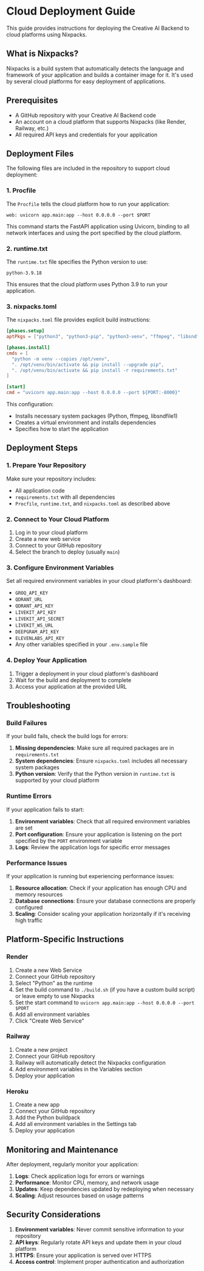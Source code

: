 # Cloud Deployment Guide

This guide provides instructions for deploying the Creative AI Backend to cloud platforms using Nixpacks.

## What is Nixpacks?

Nixpacks is a build system that automatically detects the language and framework of your application and builds a container image for it. It's used by several cloud platforms for easy deployment of applications.

## Prerequisites

- A GitHub repository with your Creative AI Backend code
- An account on a cloud platform that supports Nixpacks (like Render, Railway, etc.)
- All required API keys and credentials for your application

## Deployment Files

The following files are included in the repository to support cloud deployment:

### 1. Procfile

The `Procfile` tells the cloud platform how to run your application:

```
web: uvicorn app.main:app --host 0.0.0.0 --port $PORT
```

This command starts the FastAPI application using Uvicorn, binding to all network interfaces and using the port specified by the cloud platform.

### 2. runtime.txt

The `runtime.txt` file specifies the Python version to use:

```
python-3.9.18
```

This ensures that the cloud platform uses Python 3.9 to run your application.

### 3. nixpacks.toml

The `nixpacks.toml` file provides explicit build instructions:

```toml
[phases.setup]
aptPkgs = ["python3", "python3-pip", "python3-venv", "ffmpeg", "libsndfile1"]

[phases.install]
cmds = [
  "python -m venv --copies /opt/venv",
  ". /opt/venv/bin/activate && pip install --upgrade pip",
  ". /opt/venv/bin/activate && pip install -r requirements.txt"
]

[start]
cmd = "uvicorn app.main:app --host 0.0.0.0 --port ${PORT:-8000}"
```

This configuration:
- Installs necessary system packages (Python, ffmpeg, libsndfile1)
- Creates a virtual environment and installs dependencies
- Specifies how to start the application

## Deployment Steps

### 1. Prepare Your Repository

Make sure your repository includes:
- All application code
- `requirements.txt` with all dependencies
- `Procfile`, `runtime.txt`, and `nixpacks.toml` as described above

### 2. Connect to Your Cloud Platform

1. Log in to your cloud platform
2. Create a new web service
3. Connect to your GitHub repository
4. Select the branch to deploy (usually `main`)

### 3. Configure Environment Variables

Set all required environment variables in your cloud platform's dashboard:

- `GROQ_API_KEY`
- `QDRANT_URL`
- `QDRANT_API_KEY`
- `LIVEKIT_API_KEY`
- `LIVEKIT_API_SECRET`
- `LIVEKIT_WS_URL`
- `DEEPGRAM_API_KEY`
- `ELEVENLABS_API_KEY`
- Any other variables specified in your `.env.sample` file

### 4. Deploy Your Application

1. Trigger a deployment in your cloud platform's dashboard
2. Wait for the build and deployment to complete
3. Access your application at the provided URL

## Troubleshooting

### Build Failures

If your build fails, check the build logs for errors:

1. **Missing dependencies**: Make sure all required packages are in `requirements.txt`
2. **System dependencies**: Ensure `nixpacks.toml` includes all necessary system packages
3. **Python version**: Verify that the Python version in `runtime.txt` is supported by your cloud platform

### Runtime Errors

If your application fails to start:

1. **Environment variables**: Check that all required environment variables are set
2. **Port configuration**: Ensure your application is listening on the port specified by the `PORT` environment variable
3. **Logs**: Review the application logs for specific error messages

### Performance Issues

If your application is running but experiencing performance issues:

1. **Resource allocation**: Check if your application has enough CPU and memory resources
2. **Database connections**: Ensure your database connections are properly configured
3. **Scaling**: Consider scaling your application horizontally if it's receiving high traffic

## Platform-Specific Instructions

### Render

1. Create a new Web Service
2. Connect your GitHub repository
3. Select "Python" as the runtime
4. Set the build command to `./build.sh` (if you have a custom build script) or leave empty to use Nixpacks
5. Set the start command to `uvicorn app.main:app --host 0.0.0.0 --port $PORT`
6. Add all environment variables
7. Click "Create Web Service"

### Railway

1. Create a new project
2. Connect your GitHub repository
3. Railway will automatically detect the Nixpacks configuration
4. Add environment variables in the Variables section
5. Deploy your application

### Heroku

1. Create a new app
2. Connect your GitHub repository
3. Add the Python buildpack
4. Add all environment variables in the Settings tab
5. Deploy your application

## Monitoring and Maintenance

After deployment, regularly monitor your application:

1. **Logs**: Check application logs for errors or warnings
2. **Performance**: Monitor CPU, memory, and network usage
3. **Updates**: Keep dependencies updated by redeploying when necessary
4. **Scaling**: Adjust resources based on usage patterns

## Security Considerations

1. **Environment variables**: Never commit sensitive information to your repository
2. **API keys**: Regularly rotate API keys and update them in your cloud platform
3. **HTTPS**: Ensure your application is served over HTTPS
4. **Access control**: Implement proper authentication and authorization
